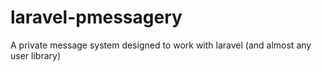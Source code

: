 laravel-pmessagery
==================

A private message system designed to work with laravel (and almost any user library)
